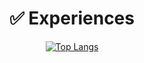 <div align=center><h1>&#9989; Experiences</h1></div>
<div align=center>
  
  [![Top Langs](https://github-readme-stats.vercel.app/api/top-langs/?username=GwonheeLee&layout=compact)](https://github.com/anuraghazra/github-readme-stats)
      <br>
</div>

